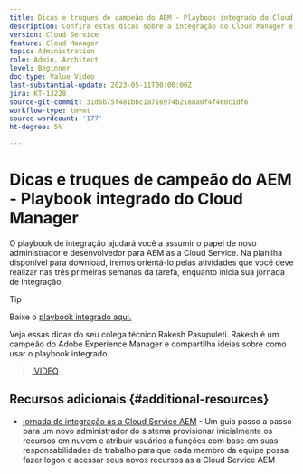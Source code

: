 ```yaml
---
title: Dicas e truques de campeão do AEM - Playbook integrado do Cloud Manager
description: Confira estas dicas sobre a integração do Cloud Manager e o playbook de integração de AEM campeão e especialista, Rakesh Pasupuleti.
version: Cloud Service
feature: Cloud Manager
topic: Administration
role: Admin, Architect
level: Beginner
doc-type: Value Video
last-substantial-update: 2023-05-11T00:00:00Z
jira: KT-13228
source-git-commit: 31d6b75f481bbc1a716974b2188a0f4f460c1df6
workflow-type: tm+mt
source-wordcount: '177'
ht-degree: 5%

---
```



# Dicas e truques de campeão do AEM - Playbook integrado do Cloud Manager

O playbook de integração ajudará você a assumir o papel de novo administrador e desenvolvedor para AEM as a Cloud Service. Na planilha disponível para download, iremos orientá-lo pelas atividades que você deve realizar nas três primeiras semanas da tarefa, enquanto inicia sua jornada de integração.

>[!TIP]
>
>Baixe o [playbook integrado aqui.](/help/cloud-service/assets/experts-resources/AEM-Cloud-Manager-Onboarding-Playbook.xlsx)

Veja essas dicas do seu colega técnico Rakesh Pasupuleti. Rakesh é um campeão do Adobe Experience Manager e compartilha ideias sobre como usar o playbook integrado.

>[!VIDEO](https://video.tv.adobe.com/v/3419299?quality=12&learn=on)

## Recursos adicionais {#additional-resources}

* [jornada de integração as a Cloud Service AEM](https://experienceleague.adobe.com/docs/experience-manager-cloud-service/content/onboarding/journey/overview.html?lang=pt-BR) - Um guia passo a passo para um novo administrador do sistema provisionar inicialmente os recursos em nuvem e atribuir usuários a funções com base em suas responsabilidades de trabalho para que cada membro da equipe possa fazer logon e acessar seus novos recursos as a Cloud Service AEM
